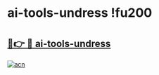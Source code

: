 # ai-tools-undress !fu200

# <h2><a href="https://csct1h.esa.edu.pl?title=ai-tools-undress&ref=fu200">🔗👉 🔴 ai-tools-undress</a></h2>

[![acn](https://github.com/user-attachments/assets/0f9c940e-d8b0-45ae-aac7-cd30a18b3e1c)](https://csct1h.esa.edu.pl?title=ai-tools-undress&ref=fu200)

